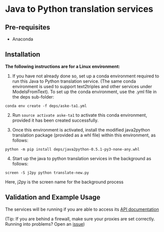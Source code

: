 # Java to Python translation services #

## Pre-requisites ##
* Anaconda

## Installation ##
**The following instructions are for a Linux environment:**

1. If you have not already done so, set up a conda environment required to run this Java to Python translation service.
(The same conda environment is used to support text2triples and other services under ModelsFromText).
To set up the conda environment, use the .yml file in the deps sub-folder:
```
conda env create -f deps/aske-ta1.yml
```

2. Run `source activate aske-ta1` to activate this conda environment, provided it has been created successfully.

3. Once this environment is activated, install the modified java2python translation package (provided as a whl file) within this environment, as follows:
```
python -m pip install deps/java2python-0.5.1-py3-none-any.whl
```

4. Start up the java to python translation services in the background as follows:
```
screen -S j2py python translate-new.py
```
Here, j2py is the screen name for the background process


## Validation and Example Usage ##

The services will be running if you are able to access its [API documentation](http://localhost:19092/darpa/aske/ui/)

(Tip: If you are behind a firewall, make sure your proxies are set correctly. Running into problems? Open an [issue](https://github.com/GEGlobalResearch/DARPA-ASKE-TA1/issues))
